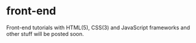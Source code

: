 # front-end
Front-end tutorials with HTML(5), CSS(3) and JavaScript frameworks and other stuff will be posted soon.
